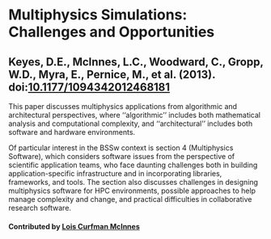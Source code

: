 # Multiphysics Simulations: Challenges and Opportunities

## Keyes, D.E., McInnes, L.C., Woodward, C., Gropp, W.D., Myra, E., Pernice, M., et al. (2013). doi:[10.1177/1094342012468181](https://doi.org/10.1177/1094342012468181)

This paper discusses multiphysics applications from algorithmic and architectural perspectives, where ‘‘algorithmic’’ includes both mathematical analysis and computational complexity, and ‘‘architectural’’ includes both software and hardware environments. 

Of particular interest in the BSSw context is section 4 (Multiphysics Software), which considers software issues from the perspective of scientific application teams, who face daunting challenges both in building application-specific infrastructure and in incorporating libraries, frameworks, and tools.  The section also discusses challenges in designing multiphysics software for HPC environments, possible approaches to help manage complexity and change, and practical difficulties in collaborative research software.

#### Contributed by [Lois Curfman McInnes](https://github.com/curfman)

<!---
Publish: yes
Categories: planning, performance
Topics: software interoperability, high-performance computing
Tags: paper
Level: 2
Prerequisites: defaults
Aggregate: none
--->
